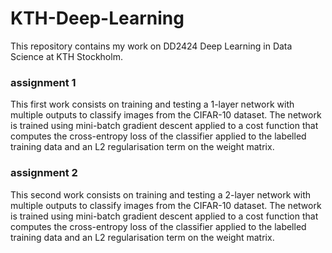 # KTH-Deep-Learning
This repository contains my work on DD2424 Deep Learning in Data Science at KTH Stockholm.

### assignment 1
This first work consists on training and testing a 1-layer network with multiple outputs to classify images from the CIFAR-10 dataset. The network is trained using mini-batch gradient descent applied to a cost function that computes the cross-entropy loss of the classifier applied to the labelled training data and an L2 regularisation term on the weight matrix.

### assignment 2
This second work consists on training and testing a 2-layer network with multiple outputs to classify images from the CIFAR-10 dataset. The network is trained using mini-batch gradient descent applied to a cost function that computes the cross-entropy loss of the classifier applied to the labelled training data and an L2 regularisation term on the weight matrix.
